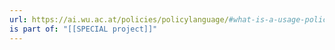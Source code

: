 ```yaml
---
url: https://ai.wu.ac.at/policies/policylanguage/#what-is-a-usage-policy
is part of: "[[SPECIAL project]]"
---
```

